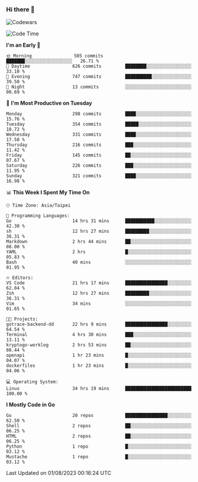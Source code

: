 ### Hi there 👋

![Codewars](https://www.codewars.com/users/omegaatt36/badges/small)

<!--START_SECTION:waka-->
![Code Time](http://img.shields.io/badge/Code%20Time-1%2C380%20hrs%2048%20mins-blue)

**I'm an Early 🐤** 

```text
🌞 Morning                505 commits         ███████░░░░░░░░░░░░░░░░░░   26.71 % 
🌆 Daytime                626 commits         ████████░░░░░░░░░░░░░░░░░   33.10 % 
🌃 Evening                747 commits         ██████████░░░░░░░░░░░░░░░   39.50 % 
🌙 Night                  13 commits          ░░░░░░░░░░░░░░░░░░░░░░░░░   00.69 % 
```
📅 **I'm Most Productive on Tuesday** 

```text
Monday                   298 commits         ████░░░░░░░░░░░░░░░░░░░░░   15.76 % 
Tuesday                  354 commits         █████░░░░░░░░░░░░░░░░░░░░   18.72 % 
Wednesday                331 commits         ████░░░░░░░░░░░░░░░░░░░░░   17.50 % 
Thursday                 216 commits         ███░░░░░░░░░░░░░░░░░░░░░░   11.42 % 
Friday                   145 commits         ██░░░░░░░░░░░░░░░░░░░░░░░   07.67 % 
Saturday                 226 commits         ███░░░░░░░░░░░░░░░░░░░░░░   11.95 % 
Sunday                   321 commits         ████░░░░░░░░░░░░░░░░░░░░░   16.98 % 
```


📊 **This Week I Spent My Time On** 

```text
🕑︎ Time Zone: Asia/Taipei

💬 Programming Languages: 
Go                       14 hrs 31 mins      ███████████░░░░░░░░░░░░░░   42.30 % 
sh                       12 hrs 27 mins      █████████░░░░░░░░░░░░░░░░   36.31 % 
Markdown                 2 hrs 44 mins       ██░░░░░░░░░░░░░░░░░░░░░░░   08.00 % 
YAML                     2 hrs               █░░░░░░░░░░░░░░░░░░░░░░░░   05.83 % 
Bash                     40 mins             ░░░░░░░░░░░░░░░░░░░░░░░░░   01.95 % 

🔥 Editors: 
VS Code                  21 hrs 17 mins      ████████████████░░░░░░░░░   62.04 % 
Zsh                      12 hrs 27 mins      █████████░░░░░░░░░░░░░░░░   36.31 % 
Vim                      34 mins             ░░░░░░░░░░░░░░░░░░░░░░░░░   01.65 % 

🐱‍💻 Projects: 
gotrace-backend-dd       22 hrs 9 mins       ████████████████░░░░░░░░░   64.54 % 
Terminal                 4 hrs 30 mins       ███░░░░░░░░░░░░░░░░░░░░░░   13.11 % 
kryptogo-worklog         2 hrs 53 mins       ██░░░░░░░░░░░░░░░░░░░░░░░   08.44 % 
openapi                  1 hr 23 mins        █░░░░░░░░░░░░░░░░░░░░░░░░   04.07 % 
dockerfiles              1 hr 23 mins        █░░░░░░░░░░░░░░░░░░░░░░░░   04.06 % 

💻 Operating System: 
Linux                    34 hrs 19 mins      █████████████████████████   100.00 % 
```

**I Mostly Code in Go** 

```text
Go                       20 repos            ████████████████░░░░░░░░░   62.50 % 
Shell                    2 repos             ██░░░░░░░░░░░░░░░░░░░░░░░   06.25 % 
HTML                     2 repos             ██░░░░░░░░░░░░░░░░░░░░░░░   06.25 % 
Python                   1 repo              █░░░░░░░░░░░░░░░░░░░░░░░░   03.12 % 
Mustache                 1 repo              █░░░░░░░░░░░░░░░░░░░░░░░░   03.12 % 
```




 Last Updated on 01/08/2023 00:16:24 UTC
<!--END_SECTION:waka-->

<!--
**omegaatt36/omegaatt36** is a ✨ _special_ ✨ repository because its `README.md` (this file) appears on your GitHub profile.

Here are some ideas to get you started:

- 🔭 I’m currently working on ...
- 🌱 I’m currently learning ...
- 👯 I’m looking to collaborate on ...
- 🤔 I’m looking for help with ...
- 💬 Ask me about ...
- 📫 How to reach me: ...
- 😄 Pronouns: ...
- ⚡ Fun fact: ...
-->
